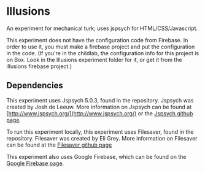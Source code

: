 # Illusions
An experiment for mechanical turk; uses jspsych for HTML/CSS/Javascript.

This experiment does not have the configuration code from Firebase. In order to use it, you must make a firebase project and put the configuration in the code. (If you're in the childlab, the configuration info for this project is on Box. Look in the Illusions experiment folder for it, or get it from the illusions firebase project.)

## Dependencies

This experiment uses Jspsych 5.0.3, found in the repository. Jspsych was created by Josh de Leeuw. More information on Jspsych can be found at [http://www.jspsych.org/](http://www.jspsych.org/) or the [Jspsych github page](https://github.com/jodeleeuw/jsPsych/).

To run this experiment locally, this experiment uses Filesaver, found in the repository. Filesaver was created by Eli Grey. More information on Filesaver can be found at the [Filesaver github page](https://github.com/eligrey/FileSaver.js/)

This experiment also uses Google Firebase, which can be found on the [Google Firebase page](https://firebase.google.com/).
